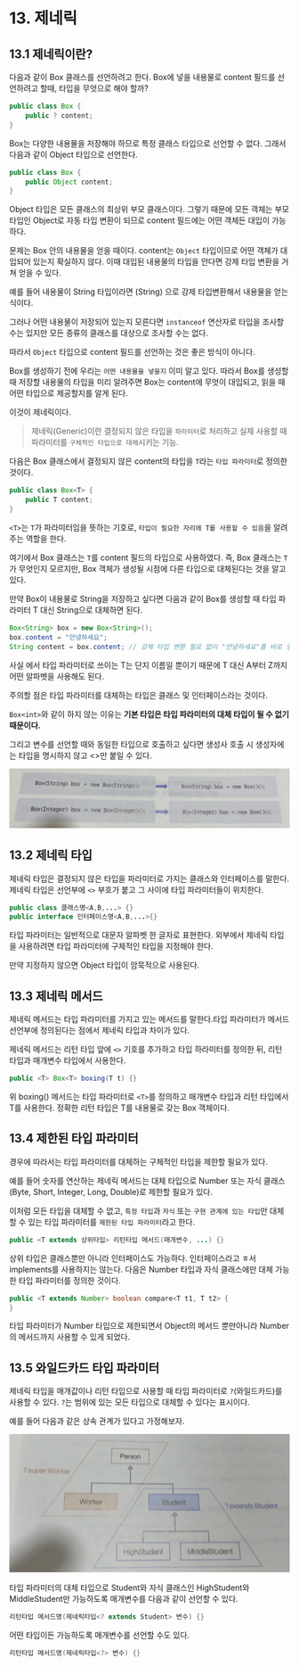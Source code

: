 # 13. 제네릭
## 13.1 제네릭이란?
다음과 같이 Box 클래스를 선언하려고 한다. Box에 넣을 내용물로 content 필드를 선언하려고 할때, 타입을 무엇으로 해야 할까?
```java
public class Box {
    public ? content;
}
```
Box는 다양한 내용물을 저장해야 하므로 특정 클래스 타입으로 선언할 수 없다. 그래서 다음과 같이 Object 타입으로 선언한다.
```java
public class Box {
    public Object content;
}
```
Object 타입은 모든 클래스의 최상위 부모 클래스이다. 그렇기 때문에 모든 객체는 부모 타입인 Object로 자동 타입 변환이 되므로 content 필드에는 어떤 객체든 대입이 가능하다.

문제는 Box 안의 내용물을 얻을 때이다. content는 `Object` 타입이므로 어떤 객체가 대입되어 있는지 확실하지 않다. 이때 대입된 내용물의 타입을 안다면 강제 타입 변환을 거쳐 얻을 수 있다.

예를 들어 내용물이 String 타입이라면 (String) 으로 강제 타입변환해서 내용물을 얻는 식이다.

그러나 어떤 내용물이 저장되어 있는지 모른다면 `instanceof` 연산자로 타입을 조사할 수는 있지만 모든 종류의 클래스를 대상으로 조사할 수는 없다.

따라서 `Object` 타입으로 content 필드를 선언하는 것은 좋은 방식이 아니다.

Box를 생성하기 전에 우리는 `어떤 내용물을 넣을지` 이미 알고 있다. 따라서 Box를 생성할 때 저장할 내용물의 타입을 미리 알려주면 Box는 content에 무엇이 대입되고, 읽을 때 어떤 타입으로 제공할지를 알게 된다. 

이것이 제네릭이다.

> 제네릭(Generic)이란 결정되지 않은 타입을 `파라미터`로 처리하고 실제 사용할 때 파라미터를 `구체적인 타입으로 대체`시키는 기능.

다음은 Box 클래스에서 결정되지 않은 content의 타입을 `T`라는 `타입 파라미터`로 정의한 것이다.
```java
public class Box<T> {
    public T content;
}
```

`<T>`는 `T`가 파라미터임을 뜻하는 기호로, `타입이 필요한 자리에 T를 사용할 수 있음`을 알려주는 역할을 한다.

여기에서 Box 클래스는 `T`를 content 필드의 타입으로 사용하였다. 즉, Box 클래스는 `T`가 무엇인지 모르지만, Box 객체가 생성될 시점에 다른 타입으로 대체된다는 것을 알고 있다.

만약 Box이 내용물로 String을 저장하고 싶다면 다음과 같이 Box를 생성할 때 타입 파라미터 T 대신 String으로 대체하면 된다.

```java
Box<String> box = new Box<String>();
box.content = "안녕하세요";
String content = box.content; // 강제 타입 변환 필요 없이 "안녕하세요"를 바로 얻을 수 있음
```

사실 <T>에서 타입 파라미터로 쓰이는 T는 단지 이름일 뿐이기 때문에 T 대신 A부터 Z까지 어떤 알파벳을 사용해도 된다. 

주의할 점은 타입 파라미터를 대체하는 타입은 클래스 및 인터페이스라는 것이다.

`Box<int>`와 같이 하지 않는 이유는 **기본 타입은 타입 파라미터의 대체 타입이 될 수 없기 때문이다.**

그리고 변수를 선언할 때와 동일한 타입으로 호출하고 싶다면 생성사 호출 시 생성자에는 타입을 명시하지 않고 <>만 붙일 수 있다.

![img.png](images/img_13/img.png)

## 13.2 제네릭 타입
제네릭 타입은 결정되지 않은 타입을 파라미터로 가지는 클래스와 인터페이스를 말한다. 제네릭 타입은 선언부에 `<>` 부호가 붙고 그 사이에 타입 파라미터들이 위치한다.
```java
public class 클래스명<A,B,...> {}
public interface 인터페이스명<A,B,...>{}
```
타입 파라미터는 일반적으로 대문자 알파벳 한 글자로 표현한다. 외부에서 제네릭 타입을 사용하려면 타입 파라미터에 구체적인 타입을 지정해야 한다.

만약 지정하지 않으면 Object 타입이 암묵적으로 사용된다.

## 13.3 제네릭 메서드
제네릭 메서드는 타입 파라미터를 가지고 있는 메서드를 말한다.타입 파라미터가 메서드 선언부에 정의된다는 점에서 제네릭 타입과 차이가 있다.

제네릭 메서드는 리턴 타입 앞에 `<>` 기호를 추가하고 타입 하라미터를 정의한 뒤, 리턴 타입과 매개변수 타입에서 사용한다.
```java
public <T> Box<T> boxing(T t) {}
```

위 boxing() 메서드는 타입 파라미터로 `<T>`를 정의하고 매개변수 타입과 리턴 타입에서 T를 사용한다. 정확한 리턴 타입은 T를 내용물로 갖는 Box 객체이다.

## 13.4 제한된 타입 파라미터
경우에 따라서는 타입 파라미터를 대체하는 구체적인 타입을 제한할 필요가 있다.

예를 들어 숫자를 연산하는 제네릭 메서드는 대체 타입으로 Number 또는 자식 클래스 (Byte, Short, Integer, Long, Double)로 제한할 필요가 있다.

이처럼 모든 타입을 대체할 수 없고, `특정 타입`과 `자식` 또는 `구현 관계에 있는 타입`만 대체할 수 있는 타입 파라미터를 `제한된 타입 파라미터`라고 한다.

```java
public <T extends 상위타입> 리턴타입 메서드(매개변수, ...) {}
```

상위 타입은 클래스뿐만 아니라 인터페이스도 가능하다. 인터페이스라고 ㅎ서 implements를 사용하지는 않는다. 다음은 Number 타입과 자식 클래스에만 대체 가능한 타입 파라미터를 정의한 것이다.

```java
public <T extends Number> boolean compare<T t1, T t2> {
}
```

타입 파라미터가 Number 타입으로 제한되면서 Object의 메서드 뿐만아니라 Number의 메서드까지 사용할 수 있게 되었다.

## 13.5 와일드카드 타입 파라미터
제네릭 타입을 매개값이나 리턴 타입으로 사용할 때 타입 파라미터로 `?`(와일드카드)를 사용할 수 있다. `?`는 범위에 있는 모든 타입으로 대체할 수 있다는 표시이다.

예를 들어 다음과 같은 상속 관계가 있다고 가정해보자.

![img_1.png](images/img_13/img_1.png)

타입 파라미터의 대체 타입으로 Student와 자식 클래스인 HighStudent와 MiddleStudent만 가능하도록 매개변수를 다음과 같이 선언할 수 있다.
```java
리턴타입 메서드명(제네릭타입<? extends Student> 변수) {}
```

어떤 타입이든 가능하도록 매개변수를 선언할 수도 있다.
```java
리턴타입 메서드명(제네릭타입<?> 변수) {}
```
